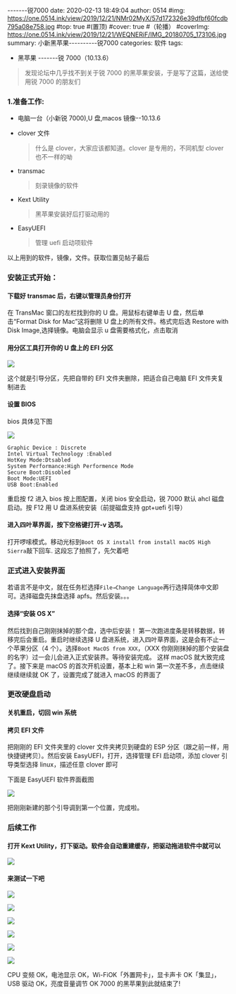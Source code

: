 -------锐7000
date: 2020-02-13 18:49:04
author: 0514
#img: https://one.0514.ink/view/2019/12/21/NMr02MyX/57d172326e39dfbf60fcdb795a08e758.jpg
#top: true   #(置顶)
#cover: true    #（轮播）
#coverImg: https://one.0514.ink/view/2019/12/21/WEQNERiF/IMG_20180705_173106.jpg
summary: 小新黑苹果----------锐7000
categories: 软件
tags:
  - 黑苹果
-------锐 7000（10.13.6）

> 发现论坛中几乎找不到关于锐 7000 的黑苹果安装，于是写了这篇，送给使用锐 7000 的朋友们

### 1.准备工作:

- 电脑一台（小新锐 7000),U 盘,macos 镜像--10.13.6

- clover 文件

  > 什么是 clover，大家应该都知道。clover 是专用的，不同机型 clover 也不一样的呦

- transmac

  > 刻录镜像的软件

- Kext Utility

  > 黑苹果安装好后打驱动用的

- EasyUEFI

  > 管理 uefi 启动项软件

以上用到的软件，镜像，文件。获取位置见帖子最后

### 安装正式开始：

#### 下载好 transmac 后，右键以管理员身份打开

在 TransMac 窗口的左栏找到你的 U 盘。用鼠标右键单击 U 盘，然后单击“Format Disk for Mac”这将删除 U 盘上的所有文件。格式完后选 Restore with Disk Image,选择镜像。电脑会显示 u 盘需要格式化，点击取消

#### 用分区工具打开你的 U 盘上的 EFI 分区

![](https://cdn.jsdelivr.net/gh/tianzhenwuxie01/gitpicgo/img/20200213185450.jpg)

这个就是引导分区，先把自带的 EFI 文件夹删除，把适合自己电脑 EFI 文件夹复制进去

#### 设置 BIOS

bios 具体见下图

![](https://cdn.jsdelivr.net/gh/tianzhenwuxie01/gitpicgo/img/20200213185844.jpg)

```
Graphic Device : Discrete
Intel Virtual Technology :Enabled
HotKey Mode:Dtsabled
System Performance:High Performence Mode
Secure Boot:Disobled
Boot Mode:UEFI
USB Boot:Enabled
```

重启按 f2 进入 bios
按上图配置，关闭 bios 安全启动，锐 7000 默认 ahcl 磁盘启动。按 F12 用 U 盘进系统安装（前提磁盘支持 gpt+uefi 引导）

#### 进入四叶草界面，按下空格键打开-v 选项。

打开啰嗦模式。移动光标到`Boot OS X install from install macOS High Sierra`敲下回车.
这段忘了拍照了，先欠着吧

### 正式进入安装界面

若语言不是中文，就在任务栏选择`File→Change Language`再行选择简体中文即可。选择磁盘先抹盘选择 apfs。然后安装。。。

#### 选择“安装 OS X”

然后找到自己刚刚抹掉的那个盘，选中后安装！
第一次跑进度条是转移数据，转移完后会重启。重启时继续选择 U 盘进系统，进入四叶草界面，这是会有不止一个苹果分区（4 个）。选择`Boot MacOS from XXX`，（XXX 你刚刚抹掉的那个安装盘的名字）过一会儿会进入正式安装界。等待安装完成。
这样 macOS 就大致完成了。接下来是 macOS 的首次开机设置，基本上和 win 第一次差不多，点击继续继续继续就 OK 了，设置完成了就进入 macOS 的界面了

### 更改硬盘启动

#### 关机重启，切回 win 系统

#### 拷贝 EFI 文件

把刚刚的 EFI 文件夹里的 clover 文件夹拷贝到硬盘的 ESP 分区（跟之前一样，用快捷键拷贝）。然后安装 EasyUEFI，打开，选择管理 EFI 启动项，添加 clover 引导类型选择 linux，描述任意 clover 即可

下面是 EasyUEFI 软件界面截图

![](https://cdn.jsdelivr.net/gh/tianzhenwuxie01/gitpicgo/img/20200213190432.jpg)

把刚刚新建的那个引导调到第一个位置，完成啦。

### 后续工作

#### 打开 Kext Utility，打下驱动。软件会自动重建缓存，把驱动拖进软件中就可以

![](https://cdn.jsdelivr.net/gh/tianzhenwuxie01/gitpicgo/img/20200213190559.jpg)

#### 来测试一下吧

![](https://cdn.jsdelivr.net/gh/tianzhenwuxie01/gitpicgo/img/20200213190757.jpg)

![](https://cdn.jsdelivr.net/gh/tianzhenwuxie01/gitpicgo/img/20200213190946.jpg)

![](https://cdn.jsdelivr.net/gh/tianzhenwuxie01/gitpicgo/img/20200213190944.jpg)

![](https://cdn.jsdelivr.net/gh/tianzhenwuxie01/gitpicgo/img/20200213190945.jpg)

![](https://cdn.jsdelivr.net/gh/tianzhenwuxie01/gitpicgo/img/20200213191401.jpg)

![](https://cdn.jsdelivr.net/gh/tianzhenwuxie01/gitpicgo/img/20200213191533.jpg)

CPU 变频 OK，电池显示 OK，Wi-FiOK「外置网卡」，显卡声卡 OK「集显」，USB 驱动 OK，亮度音量调节 OK
7000 的黑苹果到此就结束了!
